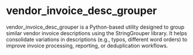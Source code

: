 # vendor_invoice_desc_grouper
vendor_invoice_desc_grouper is a Python-based utility designed to group similar vendor invoice descriptions using the StringGrouper library. It helps consolidate variations in descriptions (e.g., typos, different word orders) to improve invoice processing, reporting, or deduplication workflows.
